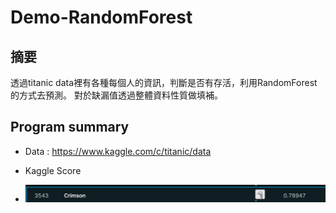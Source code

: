 Demo-RandomForest
===================

摘要
------

透過titanic data裡有各種每個人的資訊，判斷是否有存活，利用RandomForest的方式去預測。
對於缺漏值透過整體資料性質做填補。

Program summary
-----------------

* Data : https://www.kaggle.com/c/titanic/data

* Kaggle Score
* ![Score](./Figures/Score.png)
